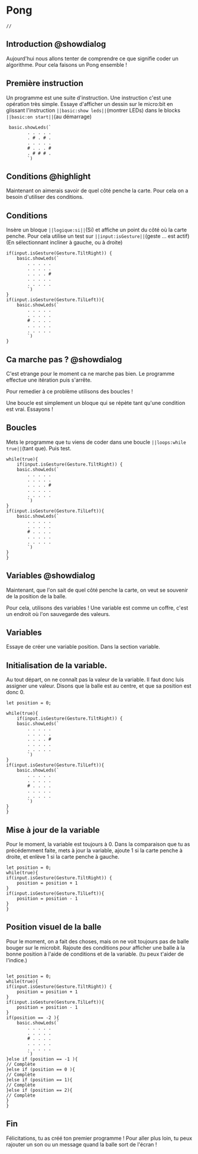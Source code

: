 # Pong

```template
//
```

## Introduction @showdialog
Aujourd'hui nous allons tenter de comprendre ce que signifie
coder un algorithme.
Pour cela faisons un Pong ensemble !


## Première instruction
Un programme est une suite d'instruction. Une instruction
c'est une opération très simple. Essaye d'afficher un dessin
sur le micro:bit en glissant l'instruction ``||basic:show leds||``(montrer LEDs)
dans le blocks ``||basic:on start||``(au démarrage)
```blocks
 basic.showLeds(`
        . . . . .
        . # . # .
        . . . . .
        # . . . #
        . # # # .
        `)
```


## Conditions @highlight

Maintenant on aimerais savoir de quel côté penche la carte.
Pour cela on a besoin d'utiliser des conditions.

## Conditions
Insère un bloque ``||logique:si||``(Si) et affiche un point du
côté où la carte penche. Pour cela utilise un test sur
 ``||input:isGesture||``(geste ... est actif) (En sélectionnant incliner à gauche, ou à droite)

```blocks
if(input.isGesture(Gesture.TiltRight)) {
	basic.showLeds(`
        . . . . .
        . . . . .
        . . . . #
        . . . . .
        . . . . .
        `)
}
if(input.isGesture(Gesture.TilLeft)){
    basic.showLeds(`
        . . . . .
        . . . . .
        # . . . .
        . . . . .
        . . . . .
        `)
}
```

## Ca marche pas ? @showdialog
C'est etrange pour le moment ca ne marche pas bien.
Le programme effectue une itération puis s'arrête.

Pour remedier à ce problème utilisons des boucles !

Une boucle est simplement un bloque qui se répète tant qu'une condition
est vrai.
Essayons !

## Boucles
Mets le programme que tu viens de coder dans une boucle ``||loops:while true||``(tant que).
Puis test.
```blocks
while(true){
    if(input.isGesture(Gesture.TiltRight)) {
	basic.showLeds(`
        . . . . .
        . . . . .
        . . . . #
        . . . . .
        . . . . .
        `)
}
if(input.isGesture(Gesture.TilLeft)){
    basic.showLeds(`
        . . . . .
        . . . . .
        # . . . .
        . . . . .
        . . . . .
        `)
}
}
```


## Variables @showdialog
Maintenant, que l'on sait de quel côté penche la carte, 
on veut se souvenir de la position de la balle.

Pour cela, utilisons des variables !
Une variable est comme un coffre, c'est un endroit où 
l'on sauvegarde des valeurs.
## Variables

Essaye de créer une variable position. Dans la section variable.

## Initialisation de la variable.
Au tout départ, on ne connaît pas la valeur de la variable. 
Il faut donc luis assigner une valeur. 
Disons que la balle est au centre, et que sa position est donc 0.
```blocks
let position = 0;

while(true){
    if(input.isGesture(Gesture.TiltRight)) {
	basic.showLeds(`
        . . . . .
        . . . . .
        . . . . #
        . . . . .
        . . . . .
        `)
}
if(input.isGesture(Gesture.TilLeft)){
    basic.showLeds(`
        . . . . .
        . . . . .
        # . . . .
        . . . . .
        . . . . .
        `)
}
}
```

## Mise à jour de la variable
Pour le moment, la variable est toujours à 0. 
Dans la comparaison que tu as précédemment faite, 
mets à jour la variable, ajoute 1 si la carte penche à droite, 
et enlève 1 si la carte penche à gauche.

```blocks
let position = 0;
while(true){
if(input.isGesture(Gesture.TiltRight)) {
	position = position + 1
}
if(input.isGesture(Gesture.TilLeft)){
    position = position - 1
}
}
```

## Position visuel de la balle
Pour le moment, on a fait des choses, 
mais on ne voit toujours pas de balle bouger sur le microbit. 
Rajoute des conditions pour afficher une balle à la bonne position à 
l'aide de conditions et de la variable. (tu peux t'aider de l'indice.)


```blocks

let position = 0;
while(true){
if(input.isGesture(Gesture.TiltRight)) {
	position = position + 1
}
if(input.isGesture(Gesture.TilLeft)){
    position = position - 1
}
if(position == -2 ){
    basic.showLeds(`
        . . . . .
        . . . . .
        # . . . .
        . . . . .
        . . . . .
        `)
}else if (position == -1 ){
// Complète
}else if (position == 0 ){
// Complète
}else if (position == 1){
// Complète
}else if (position == 2){
// Complète
}
}
```



## Fin

Félicitations, tu as créé ton premier programme !
Pour aller plus loin, tu peux rajouter un son ou un message 
quand la balle sort de l'écran !

